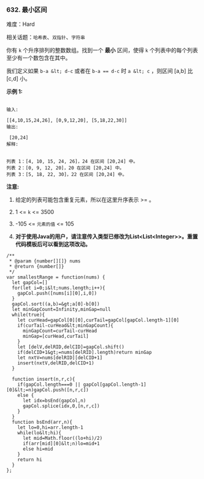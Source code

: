 ### 632. 最小区间

难度：Hard

相关话题：`哈希表`、`双指针`、`字符串`

你有 `k` 个升序排列的整数数组。找到一个 **最小** 区间，使得 `k` 个列表中的每个列表至少有一个数包含在其中。



我们定义如果 `b-a &lt; d-c` 或者在 `b-a == d-c` 时 `a &lt; c` ，则区间 [a,b] 比 [c,d] 小。



 **示例 1:** 





```

输入:

[[4,10,15,24,26], [0,9,12,20], [5,18,22,30]]
输出:

 [20,24]
解释:

 
列表 1：[4, 10, 15, 24, 26]，24 在区间 [20,24] 中。
列表 2：[0, 9, 12, 20]，20 在区间 [20,24] 中。
列表 3：[5, 18, 22, 30]，22 在区间 [20,24] 中。

```

 **注意:** 





1. 给定的列表可能包含重复元素，所以在这里升序表示 &gt;= 。

2. 1 &lt;=  `k`  &lt;= 3500

3. -105 &lt;=  `元素的值` &lt;= 105

4.  **对于使用Java的用户，请注意传入类型已修改为List&lt;List&lt;Integer&gt;&gt;。重置代码模板后可以看到这项改动。** 






```
/**
 * @param {number[][]} nums
 * @return {number[]}
 */
var smallestRange = function(nums) {
  let gapCol=[]
  for(let i=0;i&lt;nums.length;i++){
    gapCol.push([nums[i][0],i,0])
  }
  gapCol.sort((a,b)=&gt;a[0]-b[0])
  let minGapCount=Infinity,minGap=null
  while(true){
    let curHead=gapCol[0][0],curTail=gapCol[gapCol.length-1][0]
    if(curTail-curHead&lt;minGapCount){
      minGapCount=curTail-curHead
      minGap=[curHead,curTail]
    }
    let [delV,delRID,delCID]=gapCol.shift()
    if(delCID+1&gt;=nums[delRID].length)return minGap
    let nxtV=nums[delRID][delCID+1]
    insert(nxtV,delRID,delCID+1)
  }
  
  function insert(n,r,c){
    if(gapCol.length===0 || gapCol[gapCol.length-1][0]&lt;=n)gapCol.push([n,r,c])
    else {
      let idx=bsEnd(gapCol,n)
      gapCol.splice(idx,0,[n,r,c])
    }
  }
  function bsEnd(arr,n){
    let lo=0,hi=arr.length-1
    while(lo&lt;hi){
      let mid=Math.floor((lo+hi)/2)
      if(arr[mid][0]&lt;n)lo=mid+1
      else hi=mid
    }
    return hi
  }  
};



```
